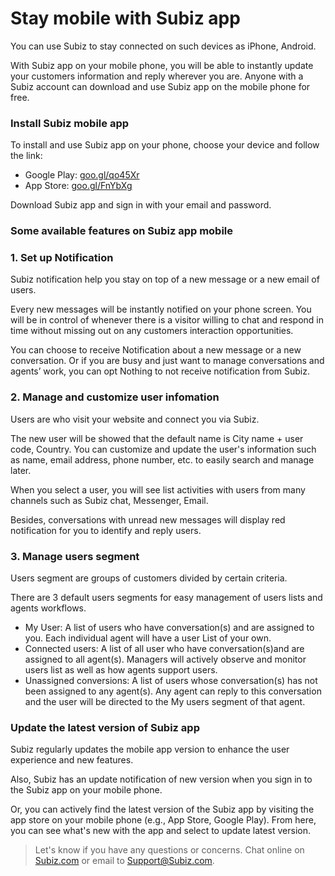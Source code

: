 # Stay mobile with Subiz app

You can use Subiz to stay connected on such devices as iPhone, Android.

With Subiz app on your mobile phone, you will be able to instantly update your customers information and reply wherever you are. Anyone with a Subiz account can download and use Subiz app on the mobile phone for free.

### Install Subiz mobile app

To install and use Subiz app on your phone, choose your device and follow the link:

* Google Play:  [goo.gl/qo45Xr](https://goo.gl/qo45Xr)
* App Store:  [goo.gl/FnYbXg](https://goo.gl/FnYbXg)

Download Subiz app and sign in with your email and password.

### Some available features on Subiz app mobile

### 1. Set up Notification

Subiz notification help you stay on top of a new message or a new email of users.

Every new messages will be instantly notified on your phone screen. You will be in control of whenever there is a visitor willing to chat and respond in time without missing out on any customers interaction opportunities.

You can choose to receive Notification about a new message or a new conversation. Or if you are busy and just want to manage conversations and agents’ work, you can opt Nothing to not receive notification from Subiz.

### 2. Manage and customize user infomation

Users are who visit your website and connect you via Subiz.

The new user will be showed that the default name is City name + user code, Country. You can customize and update the user's information such as name, email address, phone number, etc. to easily search and manage later.

When you select a user, you will see list activities with users from many channels such as Subiz chat, Messenger, Email.

Besides, conversations with unread new messages will display red notification for you to identify and reply users.

### 3. Manage users segment

Users segment are groups of customers divided by certain criteria.

There are 3 default users segments for easy management of users lists and agents workflows.

* My User: A list of users who have conversation\(s\) and are assigned to you. Each individual agent will have a user List of your own.
* Connected users: A list of all user who have conversation\(s\)and are assigned to all agent\(s\). Managers will actively observe and monitor users list as well as how agents support users.
* Unassigned conversions: A list of users whose conversation\(s\) has not been assigned to any agent\(s\). Any agent can reply to this conversation and the user will be directed to the My users segment of that agent.

### Update the latest version of Subiz app

Subiz regularly updates the mobile app version to enhance the user experience and new features.

Also, Subiz has an update notification of new version when you sign in to the Subiz app on your mobile phone.

Or, you can actively find the latest version of the Subiz app by visiting the app store on your mobile phone \(e.g., App Store, Google Play\). From here, you can see what's new with the app and select to update latest version.  


> Let's know if you have any questions or concerns. Chat online on [Subiz.com](https://subiz.com/vi/feature.html) or email to Support@Subiz.com.

